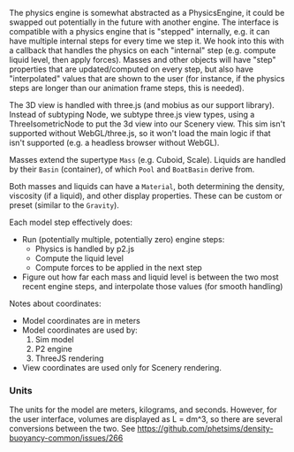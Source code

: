 The physics engine is somewhat abstracted as a PhysicsEngine, it could be swapped out potentially in the future with
another engine. The interface is compatible with a physics engine that is "stepped" internally, e.g. it can have
multiple internal steps for every time we step it. We hook into this with a callback that handles the physics on each
"internal" step (e.g. compute liquid level, then apply forces). Masses and other objects will have "step" properties
that are updated/computed on every step, but also have "interpolated" values that are shown to the user (for instance,
if the physics steps are longer than our animation frame steps, this is needed).

The 3D view is handled with three.js (and mobius as our support library). Instead of subtyping Node, we subtype three.js
view types, using a ThreeIsometricNode to put the 3d view into our Scenery view. This sim isn't
supported without WebGL/three.js, so it won't load the main logic if that isn't supported (e.g. a headless browser
without WebGL).

Masses extend the supertype `Mass` (e.g. Cuboid, Scale). Liquids are handled by their `Basin` (container), of
which `Pool` and `BoatBasin` derive from.

Both masses and liquids can have a `Material`, both determining the density, viscosity (if a liquid), and other display
properties. These can be custom or preset (similar to the `Gravity`).

Each model step effectively does:

- Run (potentially multiple, potentially zero) engine steps:
  - Physics is handled by p2.js
  - Compute the liquid level
  - Compute forces to be applied in the next step
- Figure out how far each mass and liquid level is between the two most recent engine steps, and interpolate those
  values (for smooth handling)

Notes about coordinates:

- Model coordinates are in meters
- Model coordinates are used by:
  1. Sim model
  2. P2 engine
  3. ThreeJS rendering
- View coordinates are used only for Scenery rendering.

### Units
The units for the model are meters, kilograms, and seconds. However, for the user interface, volumes are displayed as L = dm^3,
so there are several conversions between the two. See https://github.com/phetsims/density-buoyancy-common/issues/266